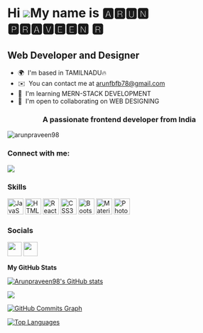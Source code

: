 Hi ![](https://user-images.githubusercontent.com/18350557/176309783-0785949b-9127-417c-8b55-ab5a4333674e.gif)My name is 🅰🆁🆄🅽 🅿🆁🅰🆅🅴🅴🅽 🆁
========================================================================================================================================

Web Developer and Designer
--------------------------

* 🌍  I'm based in TAMILNADU🔥
* ✉️  You can contact me at [arunfbfb78@gmail.com](mailto:arunfbfb78@gmail.com)
* 🧠  I'm learning MERN-STACK DEVELOPMENT
* 🤝  I'm open to collaborating on WEB DESIGNING
<h3 align="center">A passionate frontend developer from India</h3>

<p align="left"> <img src="https://komarev.com/ghpvc/?username=arunpraveen98&label=Profile%20views&color=0e75b6&style=flat" alt="arunpraveen98" /> </p>

<h3 align="left">Connect with me:</h3>
<p align="left">
</p>
<a href="https://www.github.com/Arunpraveen98" target="_blank" rel="noreferrer"><img
src="https://img.shields.io/github/followers/Arunpraveen98?logo=github&style=for-the-badge&color=22c55e&labelColor=000000" /></a>

### Skills


<p align="left">
<a href="https://developer.mozilla.org/en-US/docs/Web/JavaScript" target="_blank" rel="noreferrer"><img src="https://raw.githubusercontent.com/danielcranney/readme-generator/main/public/icons/skills/javascript-colored.svg" width="36" height="36" alt="JavaScript" /></a>
<a href="https://developer.mozilla.org/en-US/docs/Glossary/HTML5" target="_blank" rel="noreferrer"><img src="https://raw.githubusercontent.com/danielcranney/readme-generator/main/public/icons/skills/html5-colored.svg" width="36" height="36" alt="HTML5" /></a>
<a href="https://reactjs.org/" target="_blank" rel="noreferrer"><img src="https://raw.githubusercontent.com/danielcranney/readme-generator/main/public/icons/skills/react-colored.svg" width="36" height="36" alt="React" /></a>
<a href="https://www.w3.org/TR/CSS/#css" target="_blank" rel="noreferrer"><img src="https://raw.githubusercontent.com/danielcranney/readme-generator/main/public/icons/skills/css3-colored.svg" width="36" height="36" alt="CSS3" /></a>
<a href="https://getbootstrap.com/" target="_blank" rel="noreferrer"><img src="https://raw.githubusercontent.com/danielcranney/readme-generator/main/public/icons/skills/bootstrap-colored.svg" width="36" height="36" alt="Bootstrap" /></a>
<a href="https://mui.com/" target="_blank" rel="noreferrer"><img src="https://raw.githubusercontent.com/danielcranney/readme-generator/main/public/icons/skills/materialui-colored.svg" width="36" height="36" alt="Material UI" /></a>
<a href="https://www.adobe.com/uk/products/photoshop.html" target="_blank" rel="noreferrer"><img src="https://raw.githubusercontent.com/danielcranney/readme-generator/main/public/icons/skills/photoshop-colored.svg" width="36" height="36" alt="Photoshop" /></a>
</p>


### Socials

<p align="left"> <a href="https://www.github.com/Arunpraveen98" target="_blank" rel="noreferrer"><img src="https://raw.githubusercontent.com/danielcranney/readme-generator/main/public/icons/socials/github.svg" width="32" height="32" /></a> <a href="https://www.linkedin.com/in/arun-praveen-r-027521111" target="_blank" rel="noreferrer"><img src="https://raw.githubusercontent.com/danielcranney/readme-generator/main/public/icons/socials/linkedin.svg" width="32" height="32" /></a></p>

<b>My GitHub Stats</b>

<a href="http://www.github.com/Arunpraveen98"><img src="https://github-readme-stats.vercel.app/api?username=Arunpraveen98&show_icons=true&hide=&count_private=true&title_color=facc15&text_color=ffffff&icon_color=22c55e&bg_color=000000&hide_border=true&show_icons=true" alt="Arunpraveen98's GitHub stats" /></a>

<a href="http://www.github.com/Arunpraveen98"><img src="https://github-readme-streak-stats.herokuapp.com/?user=Arunpraveen98&stroke=ffffff&background=000000&ring=facc15&fire=facc15&currStreakNum=ffffff&currStreakLabel=facc15&sideNums=ffffff&sideLabels=ffffff&dates=ffffff&hide_border=true" /></a>

<a href="http://www.github.com/Arunpraveen98"><img src="https://github-readme-activity-graph.cyclic.app/graph?username=Arunpraveen98&bg_color=000000&color=ffffff&line=22c55e&point=ffffff&area_color=000000&area=true&hide_border=true&custom_title=GitHub%20Commits%20Graph" alt="GitHub Commits Graph" /></a>

<a href="https://github.com/Arunpraveen98" align="left"><img src="https://github-readme-stats.vercel.app/api/top-langs/?username=Arunpraveen98&langs_count=10&title_color=facc15&text_color=ffffff&icon_color=22c55e&bg_color=000000&hide_border=true&locale=en&custom_title=Top%20%Languages" alt="Top Languages" /></a>
